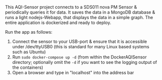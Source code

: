 This AQI-Sensor project connects to a SDS011 nova PM Sensor & periodically queries it for data. It saves the data in a MongoDB database & runs a light nodejs-Webapp, that displays the data in a simple graph. The entire application is dockerized and ready to deploy.

Run the app as follows:
1) Connect the sensor to your USB-port & ensure that it is accessible under /dev/ttyUSB0 (this is standard for many Linux based systems such as Ubuntu)
2) Run `sudo docker-compose up -d` (from within the DockerAQISensor directory; optionally omit the `-d` if you want to see the logging output of the containers)
3) Open a browser and type in "localhost" into the address bar
